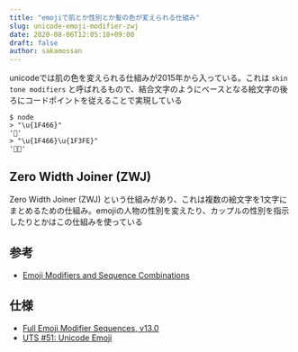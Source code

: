 ```yaml
---
title: "emojiで肌とか性別とか髪の色が変えられる仕組み"
slug: unicode-emoji-modifier-zwj
date: 2020-08-06T12:05:18+09:00
draft: false
author: sakamossan
---
```


unicodeでは肌の色を変えられる仕組みが2015年から入っている。これは `skin tone modifiers` と呼ばれるもので、結合文字のようにベースとなる絵文字の後ろにコードポイントを従えることで実現している

```
$ node
> "\u{1F466}"
'👦'
> "\u{1F466}\u{1F3FE}"
'👦🏾'
```

## Zero Width Joiner (ZWJ)

Zero Width Joiner (ZWJ) という仕組みがあり、これは複数の絵文字を1文字にまとめるための仕組み。emojiの人物の性別を変えたり、カップルの性別を指示したりとかはこの仕組みを使っている


## 参考

- [Emoji Modifiers and Sequence Combinations](https://eng.getwisdom.io/emoji-modifiers-and-sequence-combinations/)


## 仕様

- [Full Emoji Modifier Sequences, v13.0](https://unicode.org/emoji/charts/full-emoji-modifiers.html)
- [UTS #51: Unicode Emoji](http://unicode.org/reports/tr51/)
